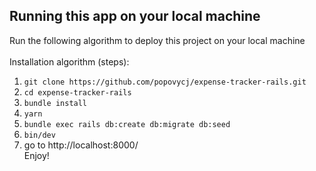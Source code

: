 ## Running this app on your local machine

Run the following algorithm to deploy this project on your local machine <br><br>
Installation algorithm (steps): <br>
1. `git clone https://github.com/popovycj/expense-tracker-rails.git` <br>
2. `cd expense-tracker-rails` <br>
3. `bundle install` <br>
4. `yarn` <br>
5. `bundle exec rails db:create db:migrate db:seed` <br>
6. `bin/dev` <br>
7. go to http://localhost:8000/ <br>
   Enjoy!
